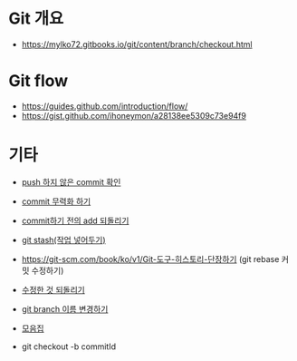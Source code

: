 # Git 개요
* https://mylko72.gitbooks.io/git/content/branch/checkout.html

# Git flow
* https://guides.github.com/introduction/flow/
* https://gist.github.com/ihoneymon/a28138ee5309c73e94f9

# 기타
* [push 하지 않은 commit 확인](https://blog.outsider.ne.kr/820)
* [commit 무력화 하기](https://tuwlab.com/ece/22223)
* [commit하기 전의 add 되돌리기](https://www.garron.me/en/bits/undo-git-add-before-commit.html)
* [git stash(작업 넣어두기)](http://wit.nts-corp.com/2014/03/25/1153)
* https://git-scm.com/book/ko/v1/Git-도구-히스토리-단장하기 (git rebase 커밋 수정하기)

* [수정한 것 되돌리기](http://hochulshin.com/git-revert-changes/)
* [git branch 이름 변경하기](https://thdev.tech/git/2016/12/19/Git-Branch-Name-Change.html)

* [모음집](https://github.com/mingrammer/git-tips/blob/master/README.md)

* git checkout -b commitId
